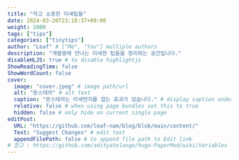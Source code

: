 ```yaml
---
title: "작고 소중한 미세팁들"
date: 2024-03-20T23:18:37+09:00
weight: 2000
tags: ["tips"]
categories: ["tinytips"]
author: "Leaf" # ["Me", "You"] multiple authors
description: "개발중에 만나는 미세한 팁들을 정리하는 공간입니다."
disableHLJS: true # to disable highlightjs
ShowReadingTime: false
ShowWordCount: false
cover:
  image: "cover.jpeg" # image path/url
  alt: "몬스테라" # alt text
  caption: "몬스테라는 미세먼지를 잡는 효과가 있습니다." # display caption under cover
  relative: false # when using page bundles set this to true
  hidden: false # only hide on current single page
editPost:
  URL: "https://github.com/leaf-nam/blog/blob/main/content/"
  Text: "Suggest Changes" # edit text
  appendFilePath: false # to append file path to Edit link
# 참고 : https://github.com/adityatelange/hugo-PaperMod/wiki/Variables
---
```

